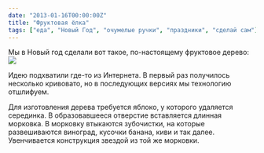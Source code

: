 ```yaml
---
date: "2013-01-16T00:00:00Z"
title: "Фруктовая ёлка"
tags: ["еда", "Новый Год", "очумелые ручки", "праздники", "сделай сам"]
---
```


Мы в Новый год сделали вот такое, по-настоящему фруктовое дерево:
![](img:1.bp.blogspot.com/-7txD-LzjEbg/UOR-GB4aRJI/AAAAAAAAWVQ/DEQihbrLBw4/s1600/dsc06430.picasaweb.jpg:a)

<!--more-->

Идею подхватили где-то из Интернета. В первый раз получилось несколько кривовато, но в последующих версиях мы технологию отшлифуем.

Для изготовления дерева требуется яблоко, у которого удаляется серединка. В образовавшееся отверстие вставляется длинная морковка. В морковку втыкаются зубочистки, на которые развешиваются виноград, кусочки банана, киви и так далее. Увенчивается конструкция звездой из той же морковки.

